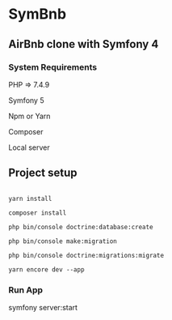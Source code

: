 # SymBnb 

## AirBnb clone with Symfony 4


### System Requirements

PHP => 7.4.9

Symfony 5 

Npm or Yarn 

Composer

Local server

## Project setup
```

yarn install

composer install 

php bin/console doctrine:database:create

php bin/console make:migration

php bin/console doctrine:migrations:migrate 

yarn encore dev --app

```

### Run App

symfony server:start
```


